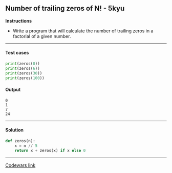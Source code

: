 ## Number of trailing zeros of N! - 5kyu

**Instructions**

- Write a program that will calculate the number of trailing zeros in a factorial of a given number.

---

#### Test cases

```python
print(zeros(0))
print(zeros(6))
print(zeros(30))
print(zeros(100))
```

#### Output

```
0
1
7
24
```

---

#### Solution

```python
def zeros(n):
    x = n // 5
    return x + zeros(x) if x else 0
```

---

[Codewars link](https://www.codewars.com/kata/52f787eb172a8b4ae1000a34)
